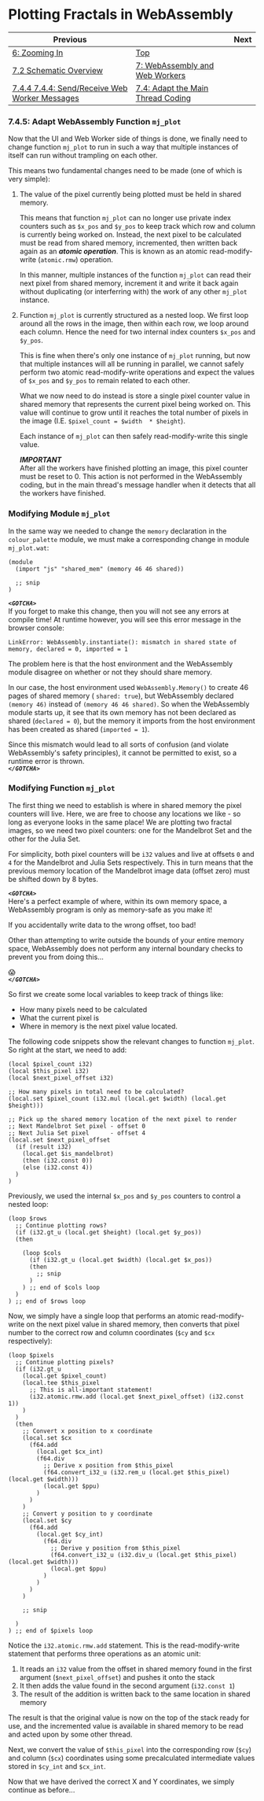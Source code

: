 # Plotting Fractals in WebAssembly

| Previous | | Next
|---|---|---
| [6: Zooming In](../../../06%20Zoom%20Image/) | [Top](/chriswhealy/plotting-fractals-in-webassembly) |
| [7.2 Schematic Overview](../../02/) | [7: WebAssembly and Web Workers](../../) |
| [7.4.4 7.4.4: Send/Receive Web Worker Messages](../04/)  | [7.4: Adapt the Main Thread Coding](../) |

### 7.4.5: Adapt WebAssembly Function `mj_plot`

Now that the UI and Web Worker side of things is done, we finally need to change function `mj_plot` to run in such a way that multiple instances of itself can run without trampling on each other.

This means two fundamental changes need to be made (one of which is very simple):

1. The value of the pixel currently being plotted must be held in shared memory.

   This means that function `mj_plot` can no longer use private index counters such as `$x_pos` and `$y_pos` to keep track which row and column is currently being worked on.
   Instead, the next pixel to be calculated must be read from shared memory, incremented, then written back again as an ***atomic operation***.
   This is known as an atomic read-modify-write (`atomic.rmw`) operation.

   In this manner, multiple instances of the function `mj_plot` can read their next pixel from shared memory, increment it and write it back again without duplicating (or interferring with) the work of any other `mj_plot` instance.

1. Function `mj_plot` is currently structured as a nested loop.
   We first loop around all the rows in the image, then within each row, we loop around each column.
   Hence the need for two internal index counters `$x_pos` and `$y_pos`.

   This is fine when there's only one instance of `mj_plot` running, but now that multiple instances will all be running in parallel, we cannot safely perform two atomic read-modify-write operations and expect the values of `$x_pos` and `$y_pos` to remain related to each other.

   What we now need to do instead is store a single pixel counter value in shared memory that represents the current pixel being worked on.
   This value will continue to grow until it reaches the total number of pixels in the image (I.E. `$pixel_count = $width  * $height`).

   Each instance of `mj_plot` can then safely read-modify-write this single value.

   ***IMPORTANT***<br>
   After all the workers have finished plotting an image, this pixel counter must be reset to 0.
   This action is not performed in the WebAssembly coding, but in the main thread's message handler when it detects that all the workers have finished.

### Modifying Module `mj_plot`

In the same way we needed to change the `memory` declaration in the `colour_palette` module, we must make a corresponding change in module `mj_plot.wat`:

```wast
(module
  (import "js" "shared_mem" (memory 46 46 shared))

  ;; snip
)
```

***`<GOTCHA>`***<br>
If you forget to make this change, then you will not see any errors at compile time!
At runtime however, you will see this error message in the browser console:

```
LinkError: WebAssembly.instantiate(): mismatch in shared state of memory, declared = 0, imported = 1
```

The problem here is that the host environment and the WebAssembly module disagree on whether or not they should share memory.

In our case, the host environment used `WebAssembly.Memory()` to create 46 pages of shared memory ( `shared: true`), but WebAssembly declared `(memory 46)` instead of `(memory 46 46 shared)`.
So when the WebAssembly module starts up, it see that its own memory has not been declared as shared (`declared = 0`), but the memory it imports from the host environment has been created as shared (`imported = 1`).

Since this mismatch would lead to all sorts of confusion (and violate WebAssembly's safety principles), it cannot be permitted to exist, so a runtime error is thrown.<br>
***`</GOTCHA>`***


### Modifying Function `mj_plot`

The first thing we need to establish is where in shared memory the pixel counters will live.
Here, we are free to choose any locations we like - so long as everyone looks in the same place!
We are plotting two fractal images, so we need two pixel counters: one for the Mandelbrot Set and the other for the Julia Set.

For simplicity, both pixel counters will be `i32` values and live at offsets `0` and `4` for the Mandelbrot and Julia Sets respectively.
This in turn means that the previous memory location of the Mandelbrot image data (offset zero) must be shifted down by 8 bytes.

***`<GOTCHA>`***<br>
Here's a perfect example of where, within its own memory space, a WebAssembly program is only as memory-safe as you make it!

If you accidentally write data to the wrong offset, too bad!

Other than attempting to write outside the bounds of your entire memory space, WebAssembly does not perform any internal boundary checks to prevent you from doing this...

😱<br>
***`</GOTCHA>`***

So first we create some local variables to keep track of things like:

* How many pixels need to be calculated
* What the current pixel is
* Where in memory is the next pixel value located.

The following code snippets show the relevant changes to function `mj_plot`.
So right at the start, we need to add:

```wast
(local $pixel_count i32)
(local $this_pixel i32)
(local $next_pixel_offset i32)

;; How many pixels in total need to be calculated?
(local.set $pixel_count (i32.mul (local.get $width) (local.get $height)))

;; Pick up the shared memory location of the next pixel to render
;; Next Mandelbrot Set pixel - offset 0
;; Next Julia Set pixel      - offset 4
(local.set $next_pixel_offset
  (if (result i32)
    (local.get $is_mandelbrot)
    (then (i32.const 0))
    (else (i32.const 4))
  )
)
```

Previously, we used the internal `$x_pos` and `$y_pos` counters to control a nested loop:

```wast
(loop $rows
  ;; Continue plotting rows?
  (if (i32.gt_u (local.get $height) (local.get $y_pos))
  (then

    (loop $cols
      (if (i32.gt_u (local.get $width) (local.get $x_pos))
      (then
        ;; snip
      )
    ) ;; end of $cols loop
  )
) ;; end of $rows loop
```

Now, we simply have a single loop that performs an atomic read-modify-write on the next pixel value in shared memory, then converts that pixel number to the correct row and column coordinates (`$cy` and `$cx` respectively):

```wast
(loop $pixels
  ;; Continue plotting pixels?
  (if (i32.gt_u
    (local.get $pixel_count)
    (local.tee $this_pixel
      ;; This is all-important statement!
      (i32.atomic.rmw.add (local.get $next_pixel_offset) (i32.const 1))
    )
  )
  (then
    ;; Convert x position to x coordinate
    (local.set $cx
      (f64.add
        (local.get $cx_int)
        (f64.div
          ;; Derive x position from $this_pixel
          (f64.convert_i32_u (i32.rem_u (local.get $this_pixel) (local.get $width)))
          (local.get $ppu)
        )
      )
    )
    ;; Convert y position to y coordinate
    (local.set $cy
      (f64.add
        (local.get $cy_int)
          (f64.div
            ;; Derive y position from $this_pixel
            (f64.convert_i32_u (i32.div_u (local.get $this_pixel) (local.get $width)))
            (local.get $ppu)
          )
        )
      )
    )

    ;; snip

  )
) ;; end of $pixels loop
```

Notice the `i32.atomic.rmw.add` statement.
This is the read-modify-write statement that performs three operations as an atomic unit:

1. It reads an `i32` value from the offset in shared memory found in the first argument (`$next_pixel_offset`) and pushes it onto the stack
1. It then adds the value found in the second argument (`i32.const 1`)
1. The result of the addition is written back to the same location in shared memory

The result is that the original value is now on the top of the stack ready for use, and the incremented value is available in shared memory to be read and acted upon by some other thread.

Next, we convert the value of `$this_pixel` into the corresponding row (`$cy`) and column (`$cx`) coordinates using some precalculated intermediate values stored in `$cy_int` and `$cx_int`.

Now that we have derived the correct X and Y coordinates, we simply continue as before...
